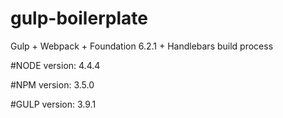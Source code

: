 # gulp-boilerplate
Gulp + Webpack + Foundation 6.2.1 + Handlebars build process

#NODE
version: 4.4.4

#NPM
version: 3.5.0

#GULP
version: 3.9.1
